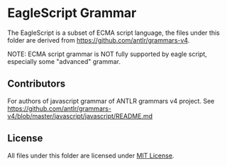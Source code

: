 # EagleScript Grammar

The EagleScript is a subset of ECMA script language, the files under
this folder are derived from https://github.com/antlr/grammars-v4.

NOTE: ECMA script grammar is NOT fully supported by eagle script,
especially some "advanced" grammar.

## Contributors

For authors of javascript grammar of ANTLR grammars v4 project.
See https://github.com/antlr/grammars-v4/blob/master/javascript/javascript/README.md

## License

All files under this folder are licensed under [MIT License](https://opensource.org/licenses/MIT).
